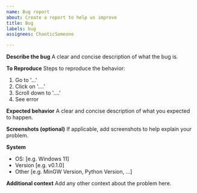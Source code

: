 ```yaml
---
name: Bug report
about: Create a report to help us improve
title: Bug
labels: bug
assignees: ChaoticSomeone

---
```


**Describe the bug**
A clear and concise description of what the bug is.

**To Reproduce**
Steps to reproduce the behavior:
1. Go to '...'
2. Click on '....'
3. Scroll down to '....'
4. See error

**Expected behavior**
A clear and concise description of what you expected to happen.

**Screenshots (optional)**
If applicable, add screenshots to help explain your problem.

**System**
 - OS: [e.g. Windows 11]
 - Version [e.g. v0.1.0]
- Other [e.g. MinGW Version, Python Version, ...]

**Additional context**
Add any other context about the problem here.

